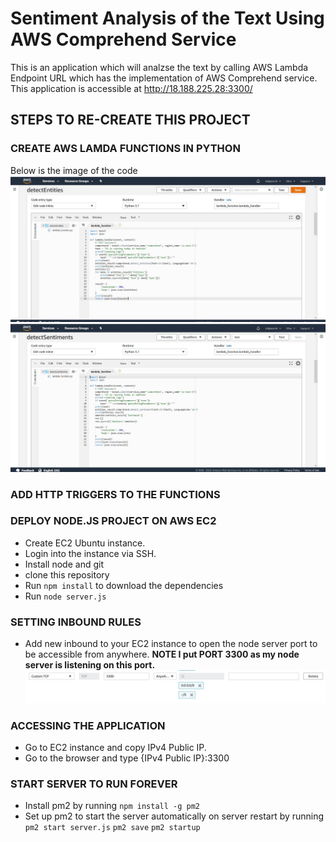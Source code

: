 # Sentiment Analysis of the Text Using AWS Comprehend Service
This is an application which will analzse the text by calling AWS Lambda Endpoint URL which has the implementation of  AWS Comprehend service. 
This application is accessible at http://18.188.225.28:3300/

## STEPS TO RE-CREATE THIS PROJECT

### CREATE AWS LAMDA FUNCTIONS IN PYTHON

Below is the image of the code
![getEntities()](https://github.com/shilpisirohi12/text-Analysis-AWS-Comprehend/blob/master/images/detectEntities.JPG)
![getSentiments()](https://github.com/shilpisirohi12/text-Analysis-AWS-Comprehend/blob/master/images/detectSentiments.JPG)

### ADD HTTP TRIGGERS TO THE FUNCTIONS 

### DEPLOY NODE.JS PROJECT ON AWS EC2

- Create EC2 Ubuntu instance.
- Login into the instance via SSH.
- Install node and git
- clone this repository
- Run ```npm install``` to download the dependencies
- Run ```node server.js```

### SETTING INBOUND RULES
- Add new inbound to your EC2 instance to open the node server port to be accessible from anywhere. 
     **NOTE I put PORT 3300 as my node server is listening on this port.**
![Custom TCP](https://github.com/shilpisirohi12/text-Analysis-AWS-Comprehend/blob/master/images/customTCP.JPG)

### ACCESSING THE APPLICATION
- Go to EC2 instance and copy IPv4 Public IP.
- Go to the browser and type {IPv4 Public IP}:3300 

### START SERVER TO RUN FOREVER
- Install pm2 by running ```npm install -g pm2```
- Set up pm2 to start the server automatically on server restart by running
    ```pm2 start server.js```
    ```pm2 save```
    ```pm2 startup```
